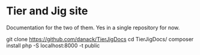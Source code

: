 # Tier and Jig site

Documentation for the two of them. Yes in a single repository for now.


git clone https://github.com/danack/TierJigDocs
cd TierJigDocs/
composer install
php -S localhost:8000 -t public